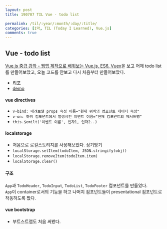 ```yaml
---
layout: post
title: 190707 TIL Vue - todo list

permalink: /til/:year/:month/:day/:title/
categories: [1막, TIL (Today I Learned), Vue.js]
comments: true
---
```


## **Vue - todo list**  

[Vue.js 중급 강좌 - 웹앱 제작으로 배워보는 Vue.js, ES6, Vuex](https://www.inflearn.com/course/vue-pwa-vue-js-%EC%A4%91%EA%B8%89/dashboard)을 보고 어제 todo list를 만들어보았고, 오늘 코드를 안보고 다시 처음부터 만들어보았다.   
- [리포](https://github.com/developersoom/my-vue-todo)
- [demo](https://developersoom.github.io/vue-todo/)

#### vue directives
- `v-bind: 내려보낼 props 속성 이름="현재 위치의 컴포넌트 데이터 속성"`
- `v-on: 하위 컴포넌트에서 발생시킨 이벤트 이름="현재 컴포넌트의 메서드명"`
- `this.$emilt('이벤트 이름', 인자1, 인자2..)`

#### localstorage
- 처음으로 로컬스토리지를 사용해보았다. 싱기방기
- `localStorage.setItem(todoItem, JSON.stringify(obj))`
- `localStorage.removeItem(todoItem.item)`
- `localStorage.clear()`

#### 구조
`App`과 `TodoHeader`, `TodoInput`, `TodoList`, `TodoFooter` 컴포넌트를 만들었다.    
`App`이 container로서의 기능을 하고 나머지 컴포넌트들이 presentational 컴포넌트로 작동하도록 짰다. 

#### vue bootstrap
- 부트스트랩도 처음 써봤다. 

